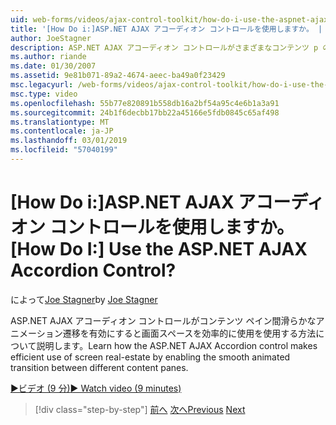 ```yaml
---
uid: web-forms/videos/ajax-control-toolkit/how-do-i-use-the-aspnet-ajax-accordion-control
title: '[How Do i:]ASP.NET AJAX アコーディオン コントロールを使用しますか。 | Microsoft Docs'
author: JoeStagner
description: ASP.NET AJAX アコーディオン コントロールがさまざまなコンテンツ p の間で滑らかなアニメーション遷移を有効にすると画面スペースを効率的に使用を使用する方法について説明します.
ms.author: riande
ms.date: 01/30/2007
ms.assetid: 9e81b071-89a2-4674-aeec-ba49a0f23429
msc.legacyurl: /web-forms/videos/ajax-control-toolkit/how-do-i-use-the-aspnet-ajax-accordion-control
msc.type: video
ms.openlocfilehash: 55b77e820891b558db16a2bf54a95c4e6b1a3a91
ms.sourcegitcommit: 24b1f6decbb17bb22a45166e5fdb0845c65af498
ms.translationtype: MT
ms.contentlocale: ja-JP
ms.lasthandoff: 03/01/2019
ms.locfileid: "57040199"
---
```

<a name="how-do-i-use-the-aspnet-ajax-accordion-control"></a><span data-ttu-id="bb2ae-104">[How Do i:]ASP.NET AJAX アコーディオン コントロールを使用しますか。</span><span class="sxs-lookup"><span data-stu-id="bb2ae-104">[How Do I:] Use the ASP.NET AJAX Accordion Control?</span></span>
====================
<span data-ttu-id="bb2ae-105">によって[Joe Stagner](https://github.com/JoeStagner)</span><span class="sxs-lookup"><span data-stu-id="bb2ae-105">by [Joe Stagner](https://github.com/JoeStagner)</span></span>

<span data-ttu-id="bb2ae-106">ASP.NET AJAX アコーディオン コントロールがコンテンツ ペイン間滑らかなアニメーション遷移を有効にすると画面スペースを効率的に使用を使用する方法について説明します。</span><span class="sxs-lookup"><span data-stu-id="bb2ae-106">Learn how the ASP.NET AJAX Accordion control makes efficient use of screen real-estate by enabling the smooth animated transition between different content panes.</span></span>

[<span data-ttu-id="bb2ae-107">&#9654;ビデオ (9 分)</span><span class="sxs-lookup"><span data-stu-id="bb2ae-107">&#9654; Watch video (9 minutes)</span></span>](https://channel9.msdn.com/Blogs/ASP-NET-Site-Videos/how-do-i-use-the-aspnet-ajax-accordion-control)

> [!div class="step-by-step"]
> <span data-ttu-id="bb2ae-108">[前へ](how-do-i-use-the-aspnet-ajax-alwaysvisible-control-extender.md)
> [次へ](how-do-i-use-the-aspnet-ajax-collapsable-panel-extender.md)</span><span class="sxs-lookup"><span data-stu-id="bb2ae-108">[Previous](how-do-i-use-the-aspnet-ajax-alwaysvisible-control-extender.md)
[Next](how-do-i-use-the-aspnet-ajax-collapsable-panel-extender.md)</span></span>
